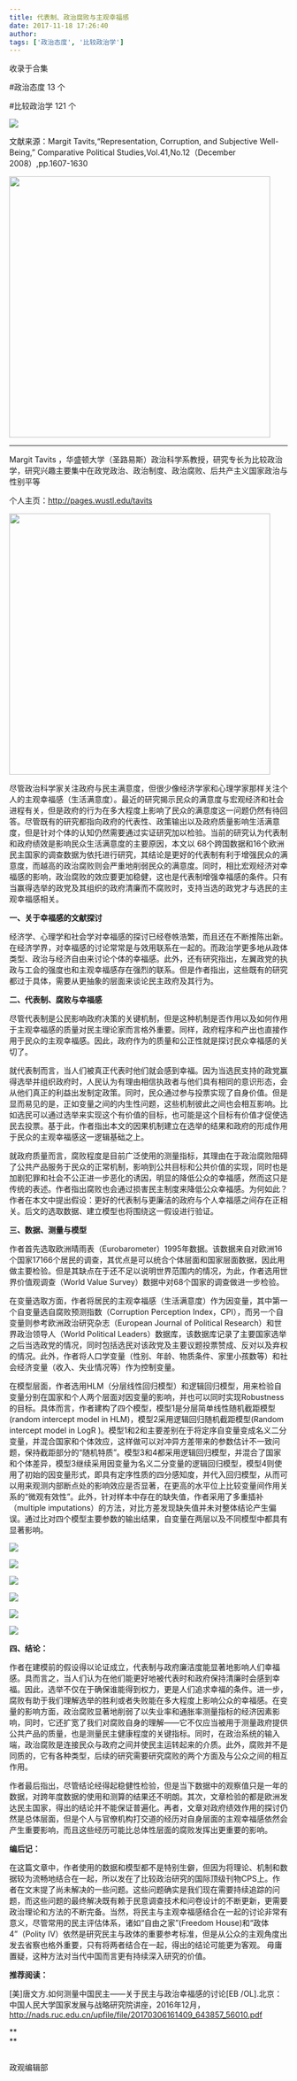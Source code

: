 ```yaml
---
title: 代表制、政治腐败与主观幸福感
date: 2017-11-18 17:26:40
author: 
tags: ['政治态度', '比较政治学']
---
```



收录于合集

#政治态度 13 个

#比较政治学 121 个

<img src='/images/621/2.png' width='auto' />

文献来源：Margit Tavits,“Representation, Corruption, and Subjective Well-Being,”
Comparative Political Studies,Vol.41,No.12（December 2008）,pp.1607-1630

 **<img src='/images/621/3.png' width='472px' />**

 ****

Margit Tavits
，华盛顿大学（圣路易斯）政治科学系教授，研究专长为比较政治学，研究兴趣主要集中在政党政治、政治制度、政治腐败、后共产主义国家政治与性别平等

个人主页：http://pages.wustl.edu/tavits

 **<img src='/images/621/4.png' width='472px' />**

  

尽管政治科学家关注政府与民主满意度，但很少像经济学家和心理学家那样关注个人的主观幸福感（生活满意度）。最近的研究揭示民众的满意度与宏观经济和社会进程有关，但是政府的行为在多大程度上影响了民众的满意度这一问题仍然有待回答。尽管既有的研究都指向政府的代表性、政策输出以及政府质量影响生活满意度，但是针对个体的认知仍然需要通过实证研究加以检验。当前的研究认为代表制和政府绩效是影响民众生活满意度的主要原因，本文以
68个跨国数据和16个欧洲民主国家的调查数据为依托进行研究，其结论是更好的代表制有利于增强民众的满意度，而越高的政治腐败则会严重地削弱民众的满意度。同时，相比宏观经济对幸福感的影响，政治腐败的效应要更加稳健，这也是代表制增强幸福感的条件。只有当赢得选举的政党及其组织的政府清廉而不腐败时，支持当选的政党才与选民的主观幸福感相关。

**一、关于幸福感的文献探讨**

经济学、心理学和社会学对幸福感的探讨已经卷帙浩繁，而且还在不断推陈出新。在经济学界，对幸福感的讨论常常是与效用联系在一起的。而政治学更多地从政体类型、政治与经济自由来讨论个体的幸福感。此外，还有研究指出，左翼政党的执政与工会的强度也和主观幸福感存在强烈的联系。但是作者指出，这些既有的研究都过于具体，需要从更抽象的层面来谈论民主政府及其行为。

**二、代表制、腐败与幸福感**

尽管代表制是公民影响政府决策的关键机制，但是这种机制是否作用以及如何作用于主观幸福感的质量对民主理论家而言格外重要。同样，政府程序和产出也直接作用于民众的主观幸福感。因此，政府作为的质量和公正性就是探讨民众幸福感的关切了。

就代表制而言，当人们被真正代表时他们就会感到幸福。因为当选民支持的政党赢得选举并组织政府时，人民认为有理由相信执政者与他们具有相同的意识形态，会从他们真正的利益出发制定政策。同时，民众通过参与投票实现了自身价值。但是显而易见的是，正如变量之间的内生性问题，这些机制彼此之间也会相互影响。比如选民可以通过选举来实现这个有价值的目标，也可能是这个目标有价值才促使选民去投票。基于此，作者指出本文的因果机制建立在选举的结果和政府的形成作用于民众的主观幸福感这一逻辑基础之上。

就政府质量而言，腐败程度是目前广泛使用的测量指标，其理由在于政治腐败阻碍了公共产品服务于民众的正常机制，影响到公共目标和公共价值的实现，同时也是加剧犯罪和社会不公正进一步恶化的诱因，明显的降低公众的幸福感，然而这只是传统的表述。作者指出腐败也会通过损害民主制度来降低公众幸福感。为何如此？作者在本文中提出假设：更好的代表制与更廉洁的政府与个人幸福感之间存在正相关。后文的选取数据、建立模型也将围绕这一假设进行验证。

**三、数据、测量与模型**

作者首先选取欧洲晴雨表（Eurobarometer）1995年数据。该数据来自对欧洲16个国家17166个居民的调查，其优点是可以统合个体层面和国家层面数据，因此用做主要检验。但是其缺点在于还不足以说明世界范围内的情况，为此，作者选用世界价值观调查（World
Value Survey）数据中对68个国家的调查做进一步检验。

在变量选取方面，作者将居民的主观幸福感（生活满意度）作为因变量，其中第一个自变量选自腐败预测指数（Corruption Perception
Index，CPI），而另一个自变量则参考欧洲政治研究杂志（European Journal of Political
Research）和世界政治领导人（World Political
Leaders）数据库，该数据库记录了主要国家选举之后当选政党的情况，同时包括选民对该政党及主要议题投票赞成、反对以及弃权的情况。此外，作者将人口学变量（性别、年龄、物质条件、家里小孩数等）和社会经济变量（收入、失业情况等）作为控制变量。

在模型层面，作者选用HLM（分层线性回归模型）和逻辑回归模型，用来检验自变量分别在国家和个人两个层面对因变量的影响，并也可以同时实现Robustness的目标。具体而言，作者建构了四个模型，模型1是分层简单线性随机截距模型(random
intercept model in HLM)，模型2采用逻辑回归随机截距模型(Random intercept model in LogR
)。模型1和2和主要差别在于将定序自变量变成名义二分变量，并混合国家和个体效应，这样做可以对冲异方差带来的参数估计不一致问题，保持截距部分的“随机特质”。模型3和4都采用逻辑回归模型，并混合了国家和个体差异，模型3继续采用因变量为名义二分变量的逻辑回归模型，模型4则使用了初始的因变量形式，即具有定序性质的四分感知度，并代入回归模型，从而可以用来观测内部断点处的影响效应是否显著，在更高的水平位上比较变量间作用关系的“微观有效性”。此外，针对样本中存在的缺失值，作者采用了多重插补（multiple
imputations）的方法，对比方差发现缺失值并未对整体结论产生偏误。通过比对四个模型主要参数的输出结果，自变量在两层以及不同模型中都具有显著影响。

![](/images/621/5.png)

![](/images/621/6.png)

![](/images/621/7.png)

![](/images/621/8.png)

![](/images/621/9.png)

![](/images/621/10.png)

 **四、结论：**

作者在建模前的假设得以论证成立，代表制与政府廉洁度能显著地影响人们幸福感。具而言之，当人们认为在他们能更好地被代表时和政府保持清廉时会感到幸福。因此，选举不仅在于确保谁能得到权力，更是人们追求幸福的条件。进一步，腐败有助于我们理解选举的胜利或者失败能在多大程度上影响公众的幸福感。在变量的影响方面，政治腐败显著地削弱了以失业率和通胀率测量指标的经济因素影响，同时，它还扩宽了我们对腐败自身的理解——它不仅应当被用于测量政府提供公共产品的质量，也是测量民主健康程度的关键指标。同时，在政治系统的输入端，政治腐败是连接民众与政府之间并使民主运转起来的介质。此外，腐败并不是同质的，它有各种类型，后续的研究需要研究腐败的两个方面及与公众之间的相互作用。

作者最后指出，尽管结论经得起稳健性检验，但是当下数据中的观察值只是一年的数据，对跨年度数据的使用和测算的结果还不明朗。其次，文章检验的都是欧洲发达民主国家，得出的结论并不能保证普遍化。再者，文章对政府绩效作用的探讨仍然是总体层面，但是个人与官僚机构打交道的经历对自身层面的主观幸福感依然会产生重要影响，而且这些经历可能比总体性层面的腐败发挥出更重要的影响。

**编后记：**

在这篇文章中，作者使用的数据和模型都不是特别生僻，但因为将理论、机制和数据较为流畅地结合在一起，所以发在了比较政治研究的国际顶级刊物CPS上。作者在文末提了尚未解决的一些问题。这些问题确实是我们现在需要持续追踪的问题，而这些问题的最终解决既有赖于民意调查技术和问卷设计的不断更新，更需要政治理论和方法的不断完备。当然，将民主与主观幸福感结合在一起的讨论非常有意义，尽管常用的民主评估体系，诸如“自由之家”(Freedom
House)和“政体4”（Polity
Ⅳ）依然是研究民主与政体的重要参考标准，但是从公众的主观角度出发去省察也格外重要，只有将两者结合在一起，得出的结论可能更为客观。
毋庸置疑，这种方法对当代中国而言更有持续深入研究的价值。

**推荐阅读：**

[美]唐文方.如何测量中国民主——关于民主与政治幸福感的讨论[EB
/OL].北京：中国人民大学国家发展与战略研究院讲座，2016年12月，http://nads.ruc.edu.cn/upfile/file/20170306161409_643857_56010.pdf

 **  
**  

![]()

政观编辑部


